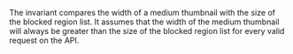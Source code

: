 The invariant compares the width of a medium thumbnail with the size of the blocked region list. It assumes that the width of the medium thumbnail will always be greater than the size of the blocked region list for every valid request on the API.
